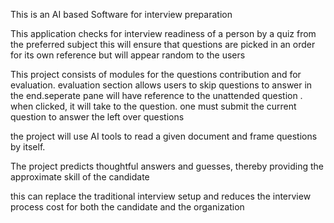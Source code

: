 This is an AI based Software for interview preparation

This application checks for interview readiness of a person by a quiz from the preferred subject
this will ensure that questions are picked in an order for its own reference but will appear random to the users

This project consists of modules for the questions contribution and for evaluation. evaluation section allows users to skip questions to answer in the end.seperate pane will have reference to the unattended question . when clicked, it will take to the question. one must submit the current question to answer the left over questions

 the project will use AI tools to read a given document and frame questions by itself.

The project predicts thoughtful answers and guesses, thereby providing the approximate skill of the candidate


this can replace the traditional interview setup and reduces the interview process cost for both the candidate and the organization
